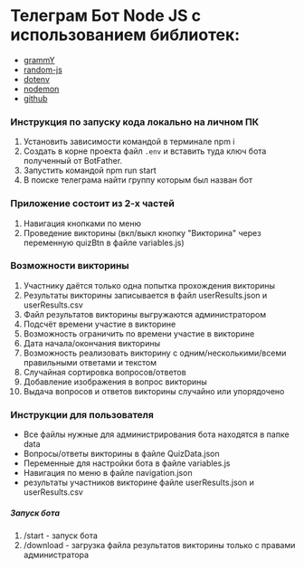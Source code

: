 # Телеграм Бот **Node JS** с использованием библиотек:
* [grammY](https://grammy.dev/)
* [random-js](https://www.npmjs.com/package/random-js)
* [dotenv](https://www.npmjs.com/package/dotenv)
* [nodemon](https://www.npmjs.com/package/nodemon)
* [github](https://github.com/den10004/bot.git)

### Инструкция по запуску кода локально на личном ПК


1. Установить зависимости командой в терминале npm i
2. Создать в корне проекта файл `.env` и вставить туда ключ бота полученный от BotFather.
3. Запустить командой npm run start
4. В поиске телеграма найти группу которым был назван бот


### Приложение состоит из 2-х частей
1. Навигация кнопками по меню
2. Проведение викторины (вкл/выкл кнопку "Викторина" через переменную quizBtn в файле variables.js)

### Возможности викторины
1. Участнику даётся только одна попытка прохождения викторины
2. Результаты викторины записывается в файл userResults.json и userResults.csv
3. Файл результатов викторины выгружаются администратором
4. Подсчёт времени участие в викторине
5. Возможность ограничить по времени участие в викторине
6. Дата начала/окончания викторины
7. Возможность реализовать викторину с одним/несколькими/всеми правильными ответами и текстом
8. Случайная сортировка вопросов/ответов
9. Добавление изображения в вопрос викторины
10. Выдача вопросов и ответов викторины случайно или упорядочено

### Инструкции для пользователя
- Все файлы нужные для администрирования бота находятся в папке data
- Вопросы/ответы викторины в файле QuizData.json
- Переменные для настройки бота в файле variables.js
- Навигация по меню в файле navigation.json
- результаты участников викторине файле userResults.json и userResults.csv

##### Запуск бота
1. /start - запуск бота
2. /download - загрузка файла результатов викторины только с правами администратора


